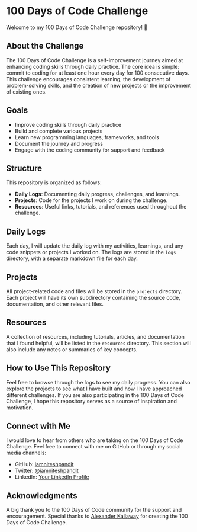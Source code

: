 # 100 Days of Code Challenge

Welcome to my 100 Days of Code Challenge repository! 🚀

## About the Challenge

The 100 Days of Code Challenge is a self-improvement journey aimed at enhancing coding skills through daily practice. The core idea is simple: commit to coding for at least one hour every day for 100 consecutive days. This challenge encourages consistent learning, the development of problem-solving skills, and the creation of new projects or the improvement of existing ones.

## Goals

- Improve coding skills through daily practice
- Build and complete various projects
- Learn new programming languages, frameworks, and tools
- Document the journey and progress
- Engage with the coding community for support and feedback

## Structure

This repository is organized as follows:

- **Daily Logs**: Documenting daily progress, challenges, and learnings.
- **Projects**: Code for the projects I work on during the challenge.
- **Resources**: Useful links, tutorials, and references used throughout the challenge.

## Daily Logs

Each day, I will update the daily log with my activities, learnings, and any code snippets or projects I worked on. The logs are stored in the `logs` directory, with a separate markdown file for each day.

## Projects

All project-related code and files will be stored in the `projects` directory. Each project will have its own subdirectory containing the source code, documentation, and other relevant files.

## Resources

A collection of resources, including tutorials, articles, and documentation that I found helpful, will be listed in the `resources` directory. This section will also include any notes or summaries of key concepts.

## How to Use This Repository

Feel free to browse through the logs to see my daily progress. You can also explore the projects to see what I have built and how I have approached different challenges. If you are also participating in the 100 Days of Code Challenge, I hope this repository serves as a source of inspiration and motivation.

## Connect with Me

I would love to hear from others who are taking on the 100 Days of Code Challenge. Feel free to connect with me on GitHub or through my social media channels:

- GitHub: [iamniteshpandit](https://github.com/iamniteshpandit)
- Twitter: [@iamniteshpandit](https://twitter.com/iamniteshpandit)
- LinkedIn: [Your LinkedIn Profile](https://linkedin.com/in/iamniteshpandit)

## Acknowledgments

A big thank you to the 100 Days of Code community for the support and encouragement. Special thanks to [Alexander Kallaway](https://twitter.com/ka11away) for creating the 100 Days of Code Challenge.
